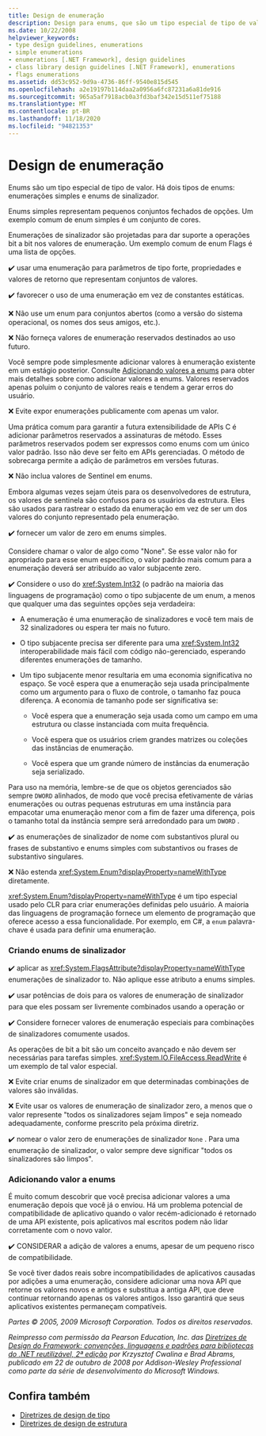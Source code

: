 ```yaml
---
title: Design de enumeração
description: Design para enums, que são um tipo especial de tipo de valor. Enums simples mantêm conjuntos pequenos e fechados de opções. Os enums de sinalizador dão suporte a operações de bits em valores de enumeração.
ms.date: 10/22/2008
helpviewer_keywords:
- type design guidelines, enumerations
- simple enumerations
- enumerations [.NET Framework], design guidelines
- class library design guidelines [.NET Framework], enumerations
- flags enumerations
ms.assetid: dd53c952-9d9a-4736-86ff-9540e815d545
ms.openlocfilehash: a2e19197b114daa2a0956a6fc87231a6a81de916
ms.sourcegitcommit: 965a5af7918acb0a3fd3baf342e15d511ef75188
ms.translationtype: MT
ms.contentlocale: pt-BR
ms.lasthandoff: 11/18/2020
ms.locfileid: "94821353"
---
```

# <a name="enum-design"></a>Design de enumeração

Enums são um tipo especial de tipo de valor. Há dois tipos de enums: enumerações simples e enums de sinalizador.

Enums simples representam pequenos conjuntos fechados de opções. Um exemplo comum de enum simples é um conjunto de cores.

Enumerações de sinalizador são projetadas para dar suporte a operações bit a bit nos valores de enumeração. Um exemplo comum de enum Flags é uma lista de opções.

✔️ usar uma enumeração para parâmetros de tipo forte, propriedades e valores de retorno que representam conjuntos de valores.

✔️ favorecer o uso de uma enumeração em vez de constantes estáticas.

❌ Não use um enum para conjuntos abertos (como a versão do sistema operacional, os nomes dos seus amigos, etc.).

❌ Não forneça valores de enumeração reservados destinados ao uso futuro.

Você sempre pode simplesmente adicionar valores à enumeração existente em um estágio posterior. Consulte [Adicionando valores a enums](#add_value) para obter mais detalhes sobre como adicionar valores a enums. Valores reservados apenas poluim o conjunto de valores reais e tendem a gerar erros do usuário.

❌ Evite expor enumerações publicamente com apenas um valor.

Uma prática comum para garantir a futura extensibilidade de APIs C é adicionar parâmetros reservados a assinaturas de método. Esses parâmetros reservados podem ser expressos como enums com um único valor padrão. Isso não deve ser feito em APIs gerenciadas. O método de sobrecarga permite a adição de parâmetros em versões futuras.

❌ Não inclua valores de Sentinel em enums.

Embora algumas vezes sejam úteis para os desenvolvedores de estrutura, os valores de sentinela são confusos para os usuários da estrutura. Eles são usados para rastrear o estado da enumeração em vez de ser um dos valores do conjunto representado pela enumeração.

✔️ fornecer um valor de zero em enums simples.

Considere chamar o valor de algo como "None". Se esse valor não for apropriado para esse enum específico, o valor padrão mais comum para a enumeração deverá ser atribuído ao valor subjacente zero.

✔️ Considere o uso do <xref:System.Int32> (o padrão na maioria das linguagens de programação) como o tipo subjacente de um enum, a menos que qualquer uma das seguintes opções seja verdadeira:

- A enumeração é uma enumeração de sinalizadores e você tem mais de 32 sinalizadores ou espera ter mais no futuro.

- O tipo subjacente precisa ser diferente para uma <xref:System.Int32> interoperabilidade mais fácil com código não-gerenciado, esperando diferentes enumerações de tamanho.

- Um tipo subjacente menor resultaria em uma economia significativa no espaço. Se você espera que a enumeração seja usada principalmente como um argumento para o fluxo de controle, o tamanho faz pouca diferença. A economia de tamanho pode ser significativa se:

  - Você espera que a enumeração seja usada como um campo em uma estrutura ou classe instanciada com muita frequência.

  - Você espera que os usuários criem grandes matrizes ou coleções das instâncias de enumeração.

  - Você espera que um grande número de instâncias da enumeração seja serializado.

Para uso na memória, lembre-se de que os objetos gerenciados são sempre `DWORD` alinhados, de modo que você precisa efetivamente de várias enumerações ou outras pequenas estruturas em uma instância para empacotar uma enumeração menor com a fim de fazer uma diferença, pois o tamanho total da instância sempre será arredondado para um `DWORD` .

✔️ as enumerações de sinalizador de nome com substantivos plural ou frases de substantivo e enums simples com substantivos ou frases de substantivo singulares.

❌ Não estenda <xref:System.Enum?displayProperty=nameWithType> diretamente.

<xref:System.Enum?displayProperty=nameWithType> é um tipo especial usado pelo CLR para criar enumerações definidas pelo usuário. A maioria das linguagens de programação fornece um elemento de programação que oferece acesso a essa funcionalidade. Por exemplo, em C#, a `enum` palavra-chave é usada para definir uma enumeração.

<a name="design"></a>

### <a name="designing-flag-enums"></a>Criando enums de sinalizador

✔️ aplicar as <xref:System.FlagsAttribute?displayProperty=nameWithType> enumerações de sinalizador to. Não aplique esse atributo a enums simples.

✔️ usar potências de dois para os valores de enumeração de sinalizador para que eles possam ser livremente combinados usando a operação or

✔️ Considere fornecer valores de enumeração especiais para combinações de sinalizadores comumente usados.

As operações de bit a bit são um conceito avançado e não devem ser necessárias para tarefas simples. <xref:System.IO.FileAccess.ReadWrite> é um exemplo de tal valor especial.

❌ Evite criar enums de sinalizador em que determinadas combinações de valores são inválidas.

❌ Evite usar os valores de enumeração de sinalizador zero, a menos que o valor represente "todos os sinalizadores sejam limpos" e seja nomeado adequadamente, conforme prescrito pela próxima diretriz.

✔️ nomear o valor zero de enumerações de sinalizador `None` . Para uma enumeração de sinalizador, o valor sempre deve significar "todos os sinalizadores são limpos".

<a name="add_value"></a>

### <a name="adding-value-to-enums"></a>Adicionando valor a enums

É muito comum descobrir que você precisa adicionar valores a uma enumeração depois que você já o enviou. Há um problema potencial de compatibilidade de aplicativo quando o valor recém-adicionado é retornado de uma API existente, pois aplicativos mal escritos podem não lidar corretamente com o novo valor.

✔️ CONSIDERAR a adição de valores a enums, apesar de um pequeno risco de compatibilidade.

Se você tiver dados reais sobre incompatibilidades de aplicativos causadas por adições a uma enumeração, considere adicionar uma nova API que retorne os valores novos e antigos e substitua a antiga API, que deve continuar retornando apenas os valores antigos. Isso garantirá que seus aplicativos existentes permaneçam compatíveis.

*Partes © 2005, 2009 Microsoft Corporation. Todos os direitos reservados.*

*Reimpresso com permissão da Pearson Education, Inc. das [Diretrizes de Design do Framework: convenções, linguagens e padrões para bibliotecas do .NET reutilizável, 2ª edição](https://www.informit.com/store/framework-design-guidelines-conventions-idioms-and-9780321545619) por Krzysztof Cwalina e Brad Abrams, publicado em 22 de outubro de 2008 por Addison-Wesley Professional como parte da série de desenvolvimento do Microsoft Windows.*

## <a name="see-also"></a>Confira também

- [Diretrizes de design de tipo](type.md)
- [Diretrizes de design de estrutura](index.md)

